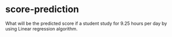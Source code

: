 # score-prediction
What will be the  predicted score if a student study for 9.25 hours per day by using Linear regression algorithm.
